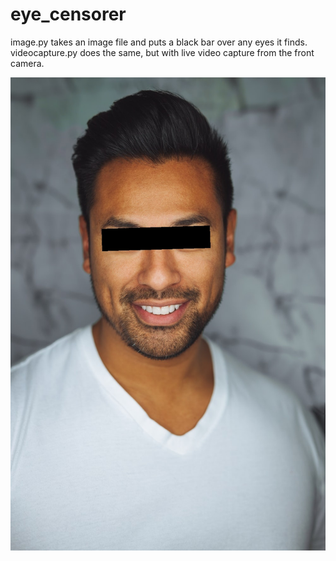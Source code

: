 # eye_censorer

image.py takes an image file and puts a black bar over any eyes it finds.
videocapture.py does the same, but with live video capture from the front camera.

![alt text](https://github.com/kaushik327/eye_censorer/blob/main/BARface1.jpeg?raw=true)
